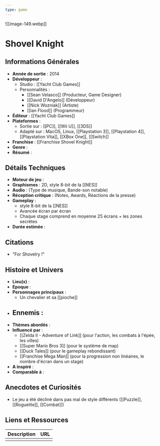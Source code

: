 ```yaml
---
type: game
---
```

![[image-149.webp]]
# Shovel Knight

## Informations Générales

- **Année de sortie** : 2014
- **Développeur** : 
	- Studio : [[Yacht Club Games]]
	- Personnalités : 
		- [[Sean Velasco]] (Producteur, Game Designer)
		- [[David D'Angelo]] (Développeur)
		- [[Nick Wozniak]] (Artiste)
		- [[Ian Flood]] (Programmeur)
- **Éditeur** : [[Yacht Club Games]]
- **Plateformes** : 
	- Sortie sur : [[PC]], [[Wii U]], [[3DS]]
	- Adapté sur : MacOS, Linux, [[Playstation 3]], [[Playstation 4]], [[Playstation Vita]], [[XBox One]], [[Switch]] 
- **Franchise** : [[Franchise Shovel Knight]]
- **Genre** :
- **Résumé** : 

## Détails Techniques
- **Moteur de jeu** : 
- **Graphismes** : 2D, style 8-bit de la [[NES]]
- **Audio** : (Type de musique, Bande-son notable)
- **Réception critique** : (Notes, Awards, Réactions de la presse)
- **Gameplay** :
	- style 8-bit de la [[NES]]
	- Avancée écran par écran
	- Chaque stage comprend en moyenne 25 écrans + les zones secrètes
- **Durée estimée** : 

## Citations
- "For Shovelry !" 
 
## Histoire et Univers
- **Lieu(x)** : 
- **Epoque** : 
- **Personnages principaux** : 
	- Un chevalier et sa [[pioche]]
- **Ennemis** :
	- 
- **Thèmes abordés** : 
- **Influencé par** :
	- [[Zelda II - Adventure of Link]] (pour l'action, les combats à l'épée, les villes)
	- [[Super Mario Bros 3]] (pour le système de map)
	- [[Duck Tales]] (pour le gameplay rebondissant)
	- [[Franchise Mega Man]] (pour la progression non linéaires, le nombre d'écran dans un stage)
- **A inspiré** : 
- **Comparable à** :
## Anecdotes et Curiosités
- Le jeu a été décliné dans pas mal de style différents ([[Puzzle]], [[Roguelite]], [[Combat]])
## Liens et Ressources

| Description | URL |
| ----------- | --- |
|             |     |
